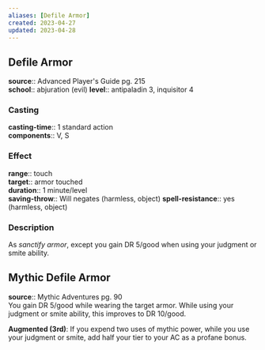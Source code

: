 ```yaml
---
aliases: [Defile Armor]
created: 2023-04-27
updated: 2023-04-28
---
```


## Defile Armor

**source**:: Advanced Player's Guide pg. 215  
**school**:: abjuration (evil)
**level**:: antipaladin 3, inquisitor 4

### Casting

**casting-time**:: 1 standard action  
**components**:: V, S

### Effect

**range**:: touch  
**target**:: armor touched  
**duration**:: 1 minute/level  
**saving-throw**:: Will negates (harmless, object)
**spell-resistance**:: yes (harmless, object)

### Description

As *sanctify armor*, except you gain DR 5/good when using your judgment or smite ability.

## Mythic Defile Armor

**source**:: Mythic Adventures pg. 90  
You gain DR 5/good while wearing the target armor. While using your judgment or smite ability, this improves to DR 10/good.  
  
**Augmented (3rd)**: If you expend two uses of mythic power, while you use your judgment or smite, add half your tier to your AC as a profane bonus.
